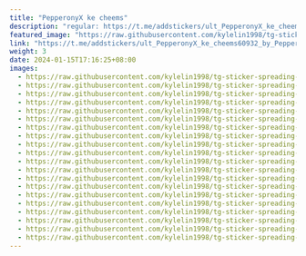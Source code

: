 ```yaml
---
title: "PepperonyX ke cheems"
description: "regular: https://t.me/addstickers/ult_PepperonyX_ke_cheems60932_by_PepperonyX_bot"
featured_image: "https://raw.githubusercontent.com/kylelin1998/tg-sticker-spreading-worldwide-images/main/img/78a9bad7-a5a2-4e46-9e75-27c0815d7dfe.jpg"
link: "https://t.me/addstickers/ult_PepperonyX_ke_cheems60932_by_PepperonyX_bot"
weight: 3
date: 2024-01-15T17:16:25+08:00
images:
  - https://raw.githubusercontent.com/kylelin1998/tg-sticker-spreading-worldwide-images/main/img/78a9bad7-a5a2-4e46-9e75-27c0815d7dfe.jpg
  - https://raw.githubusercontent.com/kylelin1998/tg-sticker-spreading-worldwide-images/main/img/e3a24814-f5d7-4845-9ba7-c10aa87fdbb7.jpg
  - https://raw.githubusercontent.com/kylelin1998/tg-sticker-spreading-worldwide-images/main/img/e054da19-9559-4cd3-9db3-29cc6e465d50.jpg
  - https://raw.githubusercontent.com/kylelin1998/tg-sticker-spreading-worldwide-images/main/img/9883b12b-ccdd-4ec9-a371-2f1d857bb92f.jpg
  - https://raw.githubusercontent.com/kylelin1998/tg-sticker-spreading-worldwide-images/main/img/e438c581-6f44-4074-9987-82f0b27e55fe.jpg
  - https://raw.githubusercontent.com/kylelin1998/tg-sticker-spreading-worldwide-images/main/img/9625e79c-851e-4c17-b76a-1a8b53c25023.jpg
  - https://raw.githubusercontent.com/kylelin1998/tg-sticker-spreading-worldwide-images/main/img/e41c079c-a5c2-43ba-be12-733957def111.jpg
  - https://raw.githubusercontent.com/kylelin1998/tg-sticker-spreading-worldwide-images/main/img/5703b820-54fc-4d12-89de-659a258345e1.jpg
  - https://raw.githubusercontent.com/kylelin1998/tg-sticker-spreading-worldwide-images/main/img/1a87d25a-b7b8-4d15-9ea9-8191b4c1a388.jpg
  - https://raw.githubusercontent.com/kylelin1998/tg-sticker-spreading-worldwide-images/main/img/499a57e5-88c0-4ae2-946f-faedd97ea700.jpg
  - https://raw.githubusercontent.com/kylelin1998/tg-sticker-spreading-worldwide-images/main/img/cadb0fc3-b9ca-49ab-a659-941d5dc2e1ce.jpg
  - https://raw.githubusercontent.com/kylelin1998/tg-sticker-spreading-worldwide-images/main/img/8a7e6cd0-220d-4393-8f68-01c10fba7124.jpg
  - https://raw.githubusercontent.com/kylelin1998/tg-sticker-spreading-worldwide-images/main/img/4a130e15-3c2c-4506-ba5d-704c96e65476.jpg
  - https://raw.githubusercontent.com/kylelin1998/tg-sticker-spreading-worldwide-images/main/img/1c29213e-5131-4dad-9cc9-aee996d199d9.jpg
  - https://raw.githubusercontent.com/kylelin1998/tg-sticker-spreading-worldwide-images/main/img/f32dd416-dac9-4c32-98eb-3b363f158b2e.jpg
  - https://raw.githubusercontent.com/kylelin1998/tg-sticker-spreading-worldwide-images/main/img/f1101301-f3d1-4d60-aa22-ff3e54b85e08.jpg
  - https://raw.githubusercontent.com/kylelin1998/tg-sticker-spreading-worldwide-images/main/img/f2fe4094-61ff-410a-8285-e25c98566c3e.jpg
  - https://raw.githubusercontent.com/kylelin1998/tg-sticker-spreading-worldwide-images/main/img/4dd3b1b0-51fa-4e5b-9958-43b28e5d5a56.jpg
  - https://raw.githubusercontent.com/kylelin1998/tg-sticker-spreading-worldwide-images/main/img/bd363d5d-e4cd-4922-860b-772a1a3efdb6.jpg
  - https://raw.githubusercontent.com/kylelin1998/tg-sticker-spreading-worldwide-images/main/img/9d4eb41f-bca0-4703-b238-3f8f3bb6a4dc.jpg
---
```

